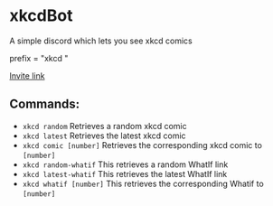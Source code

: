 # xkcdBot
A simple discord which lets you see xkcd comics

prefix = "xkcd "

[Invite link](https://discord.com/api/oauth2/authorize?client_id=718079038471798824&permissions=0&scope=bot)

## Commands:
- `xkcd random` Retrieves a random xkcd comic
- `xkcd latest` Retrieves the latest xkcd comic
- `xkcd comic [number]` Retrieves the corresponding xkcd comic to `[number]`
- `xkcd random-whatif` This retrieves a random WhatIf link
- `xkcd latest-whatif` This retrieves the latest WhatIf link
- `xkcd whatif [number]` This retrieves the corresponding Whatif to `[number]`